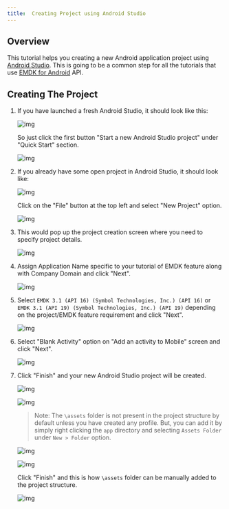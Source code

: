 ```yaml
---
title:  Creating Project using Android Studio
---
```

## Overview

This tutorial helps you creating a new Android application project using [Android Studio](http://developer.android.com/sdk/index.html). This is going to be a common step for all the tutorials that use [EMDK for Android](https://developer.motorolasolutions.com/community/android/emdk) API.


## Creating The Project

1. If you have launched a fresh Android Studio, it should look like this:

	![img](images/CreatingProjectAndroidStudioImages/fresh_launch.jpg)

	So just click the first button "Start a new Android Studio project" under "Quick Start" section.

	![img](images/CreatingProjectAndroidStudioImages/create_new_project_from_fresh.jpg)

2. If you already have some open project in Android Studio, it should look like:

	![img](images/CreatingProjectAndroidStudioImages/existing_open_project.jpg)

	Click on the "File" button at the top left and select "New Project" option.

	![img](images/CreatingProjectAndroidStudioImages/create_new_project_from_existing.jpg)

3. This would pop up the project creation screen where you need to specify project details.

	![img](images/CreatingProjectAndroidStudioImages/create_new_project_from_existing.jpg)

4. Assign Application Name specific to your tutorial of EMDK feature along with Company Domain and click "Next".

	![img](images/CreatingProjectAndroidStudioImages/app_name.jpg)


5. Select `EMDK 3.1 (API 16) (Symbol Technologies, Inc.) (API 16)` or `EMDK 3.1 (API 19) (Symbol Technologies, Inc.) (API 19)` depending on the project/EMDK feature requirement and click "Next".

	![img](images/CreatingProjectAndroidStudioImages/select_minimum_sdk.jpg)

6. Select "Blank Activity" option on "Add an activity to Mobile" screen and click "Next".

	![img](images/CreatingProjectAndroidStudioImages/blank_activity.jpg)

7. Click "Finish" and your new Android Studio project will be created.

	![img](images/CreatingProjectAndroidStudioImages/create_project_finish.jpg)

	![img](images/CreatingProjectAndroidStudioImages/main_activity.jpg)

	>Note: The `\assets` folder is not present in the project structure by default unless you have created any profile. But, you can add it by simply right clicking the `app` directory and selecting `Assets Folder` under `New > Folder` option. 

	![img](images/CreatingProjectAndroidStudioImages/add_assets_folder.jpg)

	![img](images/CreatingProjectAndroidStudioImages/assets_folder_creating.jpg)

	Click "Finish" and this is how `\assets` folder can be manually added to the project structure.

	![img](images/CreatingProjectAndroidStudioImages/assets_folder_created.jpg)

